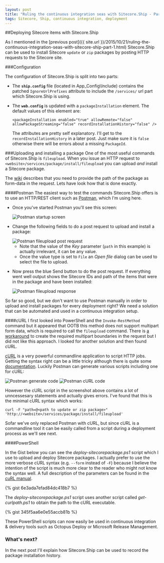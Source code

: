 ```yaml
---
layout: post
title: "Ruling the continuous integration seas with Sitecore.Ship - Part 2: fileupload"
tags: Sitecore, Ship, continuous integration, deployment
---
```


##Deploying Sitecore items with Sitecore.Ship

As I mentioned in the [previous post]({{ site.url }}/2015/10/21/ruling-the-continuous-integration-seas-with-sitecore-ship-part-1.html) 
Sitecore.Ship can be used to install Sitecore `update` or `zip` packages by posting HTTP requests to the Sitecore site.

###Configuration

The configuration of Sitecore.Ship is split into two parts:

- The __`ship.config`__ file (located in App_Config\Include) contains the 
patched `IgnoreUrlPrefixes` attribute to include the `/services/` url part which Sitecore.Ship is using.

- The __`web.config`__ is updated with a  `packageInstallation` element. 
The default values of this element are:

  `<packageInstallation enabled="true" allowRemote="false" allowPackageStreaming="false" recordInstallationHistory="false" />`

  The attributes are pretty self explanatory. I'll get to the `recordInstallationHistory` in a later post. 
Just make sure it is `false` otherwise there will be errors about a missing `PackageId`.

###Uploading and installing a package
One of the most useful commands of Sitecore.Ship is `fileupload`. When you issue an HTTP request to `<website>/services/package/install/fileupload` 
you can upload _and_ install a Sitecore package.

The [wiki](https://github.com/kevinobee/Sitecore.Ship/wiki/Package-Install-Upload) describes that you need to provide the path of 
the package as form-data in the request. Lets have look how that is done exactly.

####Postman
The easiest way to test the commands Sitecore.Ship offers is to use an HTTP/REST client such as [Postman](https://www.getpostman.com/),
which I'm using here.

- Once you've started Postman you'll see this screen: 

  <img class="u-max-full-width" src="{{ site.url }}/assets/2015/10/31/postman_start.png" alt="Postman startup screen">

- Change the following fields to do a post request to upload and install a package:

  <img class="u-max-full-width" src="{{ site.url }}/assets/2015/10/31/postman_data.png" alt="Postman fileupload post request">
  
    - Note that the value of the _Key_ parameter (`path` in this example) is actually irrelevant, it can be any value.
    - Once the value type is set to `File` an _Open file_ dialog can be used to select the file to upload.


- Now press the blue Send button to do the post request. 
If everything went well output shows the Sitecore IDs and path of the items that were in the package and have been installed: 

  <img class="u-max-full-width" src="{{ site.url }}/assets/2015/10/31/postman_result.png" alt="Postman fileupload response">

So far so good, but we don't want to use Postman manually in order to upload and install packages for every deployment right?
We need a solution that can be automated and used in a continuous integration setup. 

####cURL
I first looked into PowerShell and the `Invoke-RestMethod` command but it appeared that OOTB this method does not support 
multipart form data, which is required to call the `fileupload` command.
There is [a workaround](http://stackoverflow.com/a/25083745/112544) to create the required multipart boundaries
in the request but I did not like this approach. I looked for another solution and then found cURL.

[cURL](http://curl.haxx.se/) is a very powerful commandline application to script HTTP jobs. 
Getting the syntax right can be a little tricky although there is quite some [documentation](http://curl.haxx.se/docs/httpscripting.html).
Luckily Postman can generate various scripts including one for cURL:

<img class="u-max-full-width" src="{{ site.url }}/assets/2015/10/31/postman_generate.png" alt="Postman generate code">

<img class="u-max-full-width" src="{{ site.url }}/assets/2015/10/31/postman_curl.png" alt="Postman cURL code">

However the cURL script in the screenshot above contains a lot of unncessesary statements and actually gives errors.
I've found that this is the minimal cURL syntax which works:

`curl -F "path=@<path to update or zip package>" 'http://<website>/services/package/install/fileupload'`

Sofar we've only replaced Postman with cURL, but since cURL is a commandline tool it can be easily called 
from a script during a deployment process as we'll see next.

####PowerShell

In the Gist below you can see the _deploy-sitecorepackage.ps1_ script which I use to upload and deploy Sitecore packages.
I actually prefer to use the more verbose cURL syntax (e.g. `--form` instead of `-F`) because I believe the intention
of the script is much more clear to the reader who might not know the syntax well. 
A full description of the parameters can be found in the [cuRL manual](http://curl.haxx.se/docs/manpage.html).

{% gist 6e3ada7efad84dc418b7 %}

The _deploy-sitecorepackage.ps1_ script uses another script called _get-curlpath.ps1_ to obtain the path to the cURL executable.

{% gist 345f5aa6e0e55accb81b %}

These PowerShell scripts can now easily be used in continuous integration & delivery tools such as Octopus Deploy or Microsoft Release Management.

### What's next?
In the next post I'll explain how Sitecore.Ship can be used to record the package installation history.